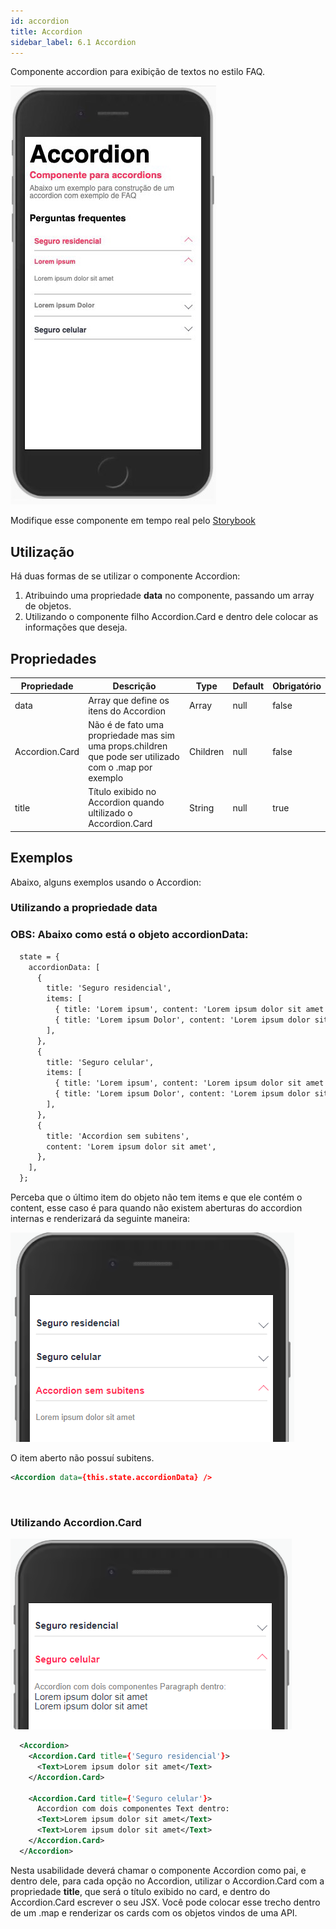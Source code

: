 ```yaml
---
id: accordion
title: Accordion
sidebar_label: 6.1 Accordion
---
```


Componente accordion para exibição de textos no estilo FAQ.

![accordion](assets/images_components/v2.0.0/accordion.jpg)

Modifique esse componente em tempo real pelo [Storybook](https://ame-miniapp-components.calindra.com.br/storybook/?path=/story/intera%C3%A7%C3%B5es-accordion--basic)

## Utilização

Há duas formas de se utilizar o componente Accordion:

1. Atribuindo uma propriedade **data** no componente, passando um array de objetos.
2. Utilizando o componente filho Accordion.Card e dentro dele colocar as informações que deseja.

## Propriedades

| Propriedade    | Descrição                                                                                              | Type     | Default | Obrigatório |
| -------------- | ------------------------------------------------------------------------------------------------------ | -------- | ------- | ----------- |
| data           | Array que define os itens do Accordion                                                                 | Array    | null    | false       |
| Accordion.Card | Não é de fato uma propriedade mas sim uma props.children que pode ser utilizado com o .map por exemplo | Children | null    | false       |
| title          | Título exibido no Accordion quando ultilizado o Accordion.Card                                         | String   | null    | true        |

## Exemplos

Abaixo, alguns exemplos usando o Accordion:

### Utilizando a propriedade data

### OBS: Abaixo como está o objeto accordionData:

```xml
  state = {
    accordionData: [
      {
        title: 'Seguro residencial',
        items: [
          { title: 'Lorem ipsum', content: 'Lorem ipsum dolor sit amet' },
          { title: 'Lorem ipsum Dolor', content: 'Lorem ipsum dolor sit amet' },
        ],
      },
      {
        title: 'Seguro celular',
        items: [
          { title: 'Lorem ipsum', content: 'Lorem ipsum dolor sit amet' },
          { title: 'Lorem ipsum Dolor', content: 'Lorem ipsum dolor sit amet' },
        ],
      },
      {
        title: 'Accordion sem subitens',
        content: 'Lorem ipsum dolor sit amet',
      },
    ],
  };
```

Perceba que o último item do objeto não tem items e que ele contém o content, esse caso é para quando não existem aberturas do accordion internas e renderizará da seguinte maneira:

![accordion](assets/images_components/v2.18.0/accordion_ex1.png)

O item aberto não possuí subitens.

```xml
<Accordion data={this.state.accordionData} />
```

<br>

### Utilizando Accordion.Card

![accordion](assets/images_components/v2.18.0/accordion_ex2.png)

```xml
  <Accordion>
    <Accordion.Card title={'Seguro residencial'}>
      <Text>Lorem ipsum dolor sit amet</Text>
    </Accordion.Card>

    <Accordion.Card title={'Seguro celular'}>
      Accordion com dois componentes Text dentro:
      <Text>Lorem ipsum dolor sit amet</Text>
      <Text>Lorem ipsum dolor sit amet</Text>
    </Accordion.Card>
  </Accordion>
```

Nesta usabilidade deverá chamar o componente Accordion como pai, e dentro dele, para cada opção no Accordion, utilizar o Accordion.Card com a propriedade **title**, que será o título exibido no card, e dentro do Accordion.Card escrever o seu JSX. Você pode colocar esse trecho dentro de um .map e renderizar os cards com os objetos vindos de uma API.
